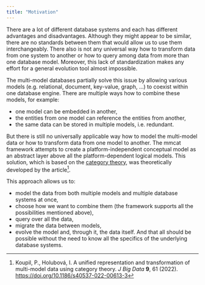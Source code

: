 ```yaml
---
title: "Motivation"
---
```


There are a lot of different database systems and each has different advantages and disadvantages. Although they might appear to be similar, there are no standards between them that would allow us to use them interchangeably. There also is not any universal way how to transform data from one system to another or how to query among data from more than one database model. Moreover, this lack of standardization makes any effort for a general evolution tool almost impossible.

The multi-model databases partially solve this issue by allowing various models (e.g. relational, document, key-value, graph, ...) to coexist within one database engine. There are multiple ways how to combine these models, for example:
- one model can be embedded in another,
- the entities from one model can reference the entities from another,
- the same data can be stored in multiple models, i.e. redundant.

But there is still no universally applicable way how to model the multi-model data or how to transform data from one model to another. The mmcat framework attempts to create a platform-independent conceptual model as an abstract layer above all the platform-dependent logical models. This solution, which is based on the [category theory](theoretical-background/category-theory.md), was theoretically developed by the article[^article].

This approach allows us to:
- model the data from both multiple models and multiple database systems at once,
- choose how we want to combine them (the framework supports all the possibilities mentioned above),
- query over all the data,
- migrate the data between models,
- evolve the model and, through it, the data itself.
And that all should be possible without the need to know all the specifics of the underlying database systems.

[^article]: Koupil, P., Holubová, I. A unified representation and transformation of multi-model data using category theory. *J Big Data* **9**, 61 (2022). https://doi.org/10.1186/s40537-022-00613-3